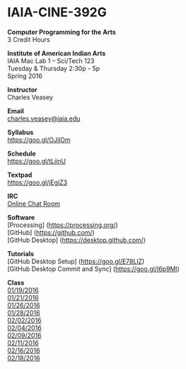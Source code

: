 # IAIA-CINE-392G
**Computer Programming for the Arts**  
3 Credit Hours  

**Institute of American Indian Arts**  
IAIA Mac Lab 1 – Sci/Tech 123  
Tuesday & Thursday 2:30p - 5p  
Spring 2016  

**Instructor**    
Charles Veasey   

**Email**   
charles.veasey@iaia.edu  

**Syllabus**   
https://goo.gl/OJilOm  

**Schedule**  
https://goo.gl/tLiinU

**Textpad**  
https://goo.gl/jEgiZ3

**IRC**  
[Online Chat Room](https://kiwiirc.com/client/irc.kiwiirc.com/?nick=student|?#IAIA-CINE-392G)

**Software**  
[Processing] (https://processing.org/)  
[GitHub] (https://github.com/)  
[GitHub Desktop] (https://desktop.github.com/)  

**Tutorials**  
[GitHub Desktop Setup] (https://goo.gl/E78LlZ)  
[GitHub Desktop Commit and Sync] (https://goo.gl/I6p9Ml)  

**Class**  
[01/19/2016](class/2016-01-19.md)    
[01/21/2016](class/2016-01-21.md)  
[01/26/2016](class/2016-01-26.md)  
[01/28/2016](class/2016-01-28.md)  
[02/02/2016](class/2016-02-02.md)  
[02/04/2016](class/2016-02-04.md)  
[02/09/2016](class/2016-02-09.md)  
[02/11/2016](class/2016-02-11.md)  
[02/16/2016](class/2016-02-16.md)  
[02/18/2016](class/2016-02-18.md)  